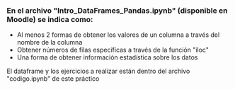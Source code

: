 ### En el archivo "Intro_DataFrames_Pandas.ipynb" (disponible en Moodle) se indica como:

- Al menos 2 formas de obtener los valores de un columna a través del nombre de la columna
- Obtener números de filas específicas a través de la función "iloc"
- Una forma de obtener información estadística sobre los datos

El dataframe y los ejercicios a realizar están dentro del archivo "codigo.ipynb" de este práctico
